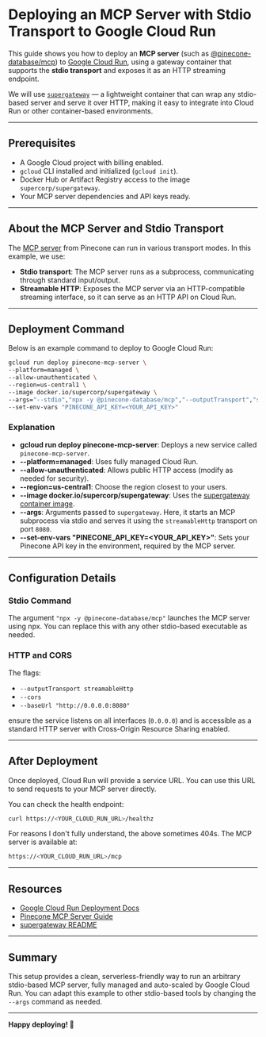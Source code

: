 # Deploying an MCP Server with Stdio Transport to Google Cloud Run

This guide shows you how to deploy an **MCP server** (such as [@pinecone-database/mcp](https://docs.pinecone.io/guides/operations/mcp-server)) to [Google Cloud Run](https://cloud.google.com/run/docs/deploying), using a gateway container that supports the **stdio transport** and exposes it as an HTTP streaming endpoint.

We will use [`supergateway`](https://github.com/supercorp-ai/supergateway?tab=readme-ov-file) — a lightweight container that can wrap any stdio-based server and serve it over HTTP, making it easy to integrate into Cloud Run or other container-based environments.

---

## Prerequisites

- A Google Cloud project with billing enabled.
- `gcloud` CLI installed and initialized (`gcloud init`).
- Docker Hub or Artifact Registry access to the image `supercorp/supergateway`.
- Your MCP server dependencies and API keys ready.

---

## About the MCP Server and Stdio Transport

The [MCP server](https://docs.pinecone.io/guides/operations/mcp-server) from Pinecone can run in various transport modes. In this example, we use:

- **Stdio transport**: The MCP server runs as a subprocess, communicating through standard input/output.
- **Streamable HTTP**: Exposes the MCP server via an HTTP-compatible streaming interface, so it can serve as an HTTP API on Cloud Run.

---

## Deployment Command

Below is an example command to deploy to Google Cloud Run:

```bash
gcloud run deploy pinecone-mcp-server \
--platform=managed \
--allow-unauthenticated \
--region=us-central1 \
--image docker.io/supercorp/supergateway \
--args="--stdio","npx -y @pinecone-database/mcp","--outputTransport","streamableHttp","--port","8080","--cors","--baseUrl","http://0.0.0.0:8080","--healthEndpoint","/healthz" \
--set-env-vars "PINECONE_API_KEY=<YOUR_API_KEY>"
```

### Explanation

- **gcloud run deploy pinecone-mcp-server**: Deploys a new service called `pinecone-mcp-server`.
- **--platform=managed**: Uses fully managed Cloud Run.
- **--allow-unauthenticated**: Allows public HTTP access (modify as needed for security).
- **--region=us-central1**: Choose the region closest to your users.
- **--image docker.io/supercorp/supergateway**: Uses the [supergateway container image](https://github.com/supercorp-ai/supergateway).
- **--args**: Arguments passed to `supergateway`. Here, it starts an MCP subprocess via stdio and serves it using the `streamableHttp` transport on port `8080`.
- **--set-env-vars "PINECONE_API_KEY=<YOUR_API_KEY>"**: Sets your Pinecone API key in the environment, required by the MCP server.

---

## Configuration Details

### Stdio Command

The argument `"npx -y @pinecone-database/mcp"` launches the MCP server using npx. You can replace this with any other stdio-based executable as needed.

### HTTP and CORS

The flags:

- `--outputTransport streamableHttp`
- `--cors`
- `--baseUrl "http://0.0.0.0:8080"`

ensure the service listens on all interfaces (`0.0.0.0`) and is accessible as a standard HTTP server with Cross-Origin Resource Sharing enabled.

---

## After Deployment

Once deployed, Cloud Run will provide a service URL. You can use this URL to send requests to your MCP server directly.

You can check the health endpoint:

```bash
curl https://<YOUR_CLOUD_RUN_URL>/healthz
```
For reasons I don't fully understand, the above sometimes 404s. The MCP server is 
available at:

```bash
https://<YOUR_CLOUD_RUN_URL>/mcp
```

---

## Resources

- [Google Cloud Run Deployment Docs](https://cloud.google.com/run/docs/deploying)
- [Pinecone MCP Server Guide](https://docs.pinecone.io/guides/operations/mcp-server)
- [supergateway README](https://github.com/supercorp-ai/supergateway?tab=readme-ov-file)

---

## Summary

This setup provides a clean, serverless-friendly way to run an arbitrary stdio-based MCP server, fully managed and auto-scaled by Google Cloud Run. You can adapt this example to other stdio-based tools by changing the `--args` command as needed.

---

**Happy deploying! 🚀**
